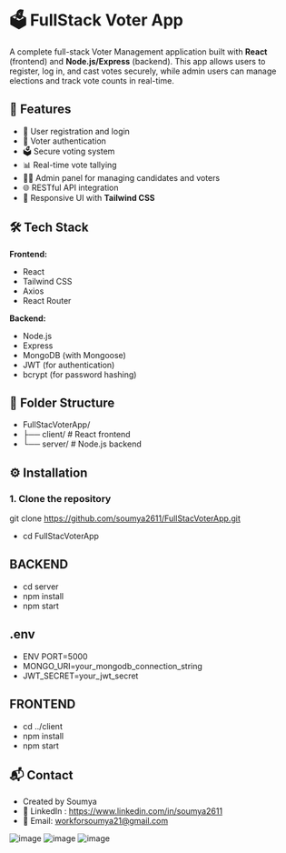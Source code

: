 # 🗳️ FullStack Voter App

A complete full-stack Voter Management application built with **React** (frontend) and **Node.js/Express** (backend). This app allows users to register, log in, and cast votes securely, while admin users can manage elections and track vote counts in real-time.

## 🚀 Features

- 🔐 User registration and login
- 🧾 Voter authentication
- 🗳️ Secure voting system
- 📊 Real-time vote tallying
- 🧑‍💼 Admin panel for managing candidates and voters
- 🌐 RESTful API integration
- 🎨 Responsive UI with **Tailwind CSS**

## 🛠️ Tech Stack

**Frontend:**
- React
- Tailwind CSS
- Axios
- React Router

**Backend:**
- Node.js
- Express
- MongoDB (with Mongoose)
- JWT (for authentication)
- bcrypt (for password hashing)

## 📂 Folder Structure

- FullStacVoterApp/
- ├── client/ # React frontend
- └── server/ # Node.js backend

## ⚙️ Installation

### 1. Clone the repository
git clone https://github.com/soumya2611/FullStacVoterApp.git
- cd FullStacVoterApp
## BACKEND
- cd server
- npm install
- npm start
## .env
- ENV PORT=5000
- MONGO_URI=your_mongodb_connection_string
- JWT_SECRET=your_jwt_secret
## FRONTEND
- cd ../client
- npm install
- npm start
## 📬 Contact
- Created by Soumya
- 🔗 LinkedIn : https://www.linkedin.com/in/soumya2611
- 📧 Email: workforsoumya21@gmail.com

![image](https://github.com/user-attachments/assets/a8722c72-e168-4ef6-b42e-df0ee56f5325)
![image](https://github.com/user-attachments/assets/d1ddc2d5-9950-4b2b-a922-107637050878)
![image](https://github.com/user-attachments/assets/fcc31978-8b71-42f4-95e0-9644304515b0)


